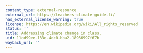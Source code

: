 ```yaml
---
content_type: external-resource
external_url: https://teachers-climate-guide.fi/
has_external_license_warning: true
license: https://en.wikipedia.org/wiki/All_rights_reserved
status: ''
title: Addressing climate change in class.
uid: 11cd99ee-133e-4dc0-bba2-18936997f67b
wayback_url: ''
---
```

